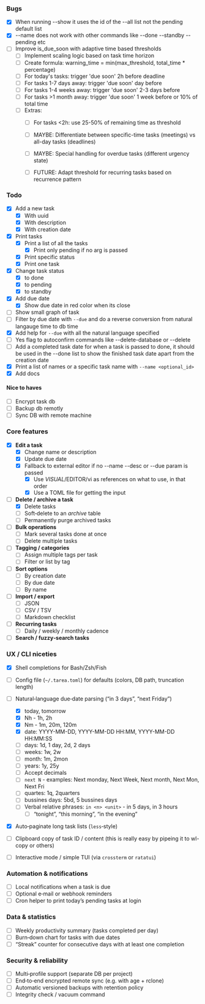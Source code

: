 ### Bugs

- [x] When running --show it uses the id of the --all list not the pending default list
- [x] --name does not work with other commands like --done --standby --pending etc
- [ ] Improve is_due_soon with adaptive time based thresholds
  - [ ] Implement scaling logic based on task time horizon
  - [ ] Create formula: warning_time = min(max_threshold, total_time * percentage)
  - [ ] For today's tasks: trigger 'due soon' 2h before deadline
  - [ ] For tasks 1-7 days away: trigger 'due soon' day before
  - [ ] For tasks 1-4 weeks away: trigger 'due soon' 2-3 days before
  - [ ] For tasks >1 month away: trigger 'due soon' 1 week before or 10% of total time
  - [ ] Extras:
    - [ ] For tasks <2h: use 25-50% of remaining time as threshold
    - [ ] MAYBE: Differentiate between specific-time tasks (meetings) vs all-day tasks (deadlines) 
    - [ ] MAYBE: Special handling for overdue tasks (different urgency state)
    - [ ] FUTURE: Adapt threshold for recurring tasks based on recurrence pattern


### Todo

- [x] Add a new task
  - [x] With uuid
  - [x] With description
  - [x] With creation date
- [x] Print tasks
  - [x] Print a list of all the tasks
    - [x] Print only pending if no arg is passed
  - [x] Print specific status
  - [x] Print one task
- [x] Change task status
  - [x] to done
  - [x] to pending
  - [x] to standby
- [x] Add due date
  - [x] Show due date in red color when its close
- [ ] Show small graph of task
- [ ] Filter by due date with `--due` and do a reverse conversion from natural
      langauge time to db time
- [x] Add help for `--due` with all the natural language specified
- [ ] Yes flag to autoconfirm commands like --delete-database or --delete
- [ ] Add a completed task date for when a task is passed to done, it should be
      used in the --done list to show the finished task date apart from the creation
      date
- [x] Print a list of names or a specific task name with `--name <optional_id>`
- [x] Add docs

#### Nice to haves

- [ ] Encrypt task db
- [ ] Backup db remotly
- [ ] Sync DB with remote machine

### Core features

- [x] **Edit a task**
  - [x] Change name or description
  - [x] Update due date
  - [x] Fallback to external editor if no --name --desc or --due param is passed
    - [x] Use $VISUAL/$EDITOR/vi as references on what to use, in that order
    - [x] Use a TOML file for getting the input
    
- [ ] **Delete / archive a task**
  - [x] Delete tasks
  - [ ] Soft‑delete to an _archive_ table
  - [ ] Permanently purge archived tasks
- [ ] **Bulk operations**
  - [ ] Mark several tasks done at once
  - [ ] Delete multiple tasks
- [ ] **Tagging / categories**
  - [ ] Assign multiple tags per task
  - [ ] Filter or list by tag
- [ ] **Sort options**
  - [ ] By creation date
  - [ ] By due date
  - [ ] By name
- [ ] **Import / export**
  - [ ] JSON
  - [ ] CSV / TSV
  - [ ] Markdown checklist
- [ ] **Recurring tasks**
  - [ ] Daily / weekly / monthly cadence
- [ ] **Search / fuzzy‑search tasks**

### UX / CLI niceties

- [x] Shell completions for Bash/Zsh/Fish
- [ ] Config file (`~/.tarea.toml`) for defaults (colors, DB path, truncation length)
- [ ] Natural‑language due‑date parsing (“in 3 days”, “next Friday”)
  - [x] today, tomorrow
  - [x] Nh - 1h, 2h
  - [x] Nm - 1m, 20m, 120m
  - [x] date: YYYY-MM-DD, YYYY-MM-DD HH:MM, YYYY-MM-DD HH:MM:SS
  - [ ] days: 1d, 1 day, 2d, 2 days
  - [ ] weeks: 1w, 2w
  - [ ] month: 1m, 2mon
  - [ ] years: 1y, 25y
  - [ ] Accept decimals
  - [ ] `next N` - examples: Next monday, Next Week, Next month, Next Mon, Next Fri
  - [ ] quartes: 1q, 2quarters
  - [ ] bussines days: 5bd, 5 bussines days
  - [ ] Verbal relative phrases: `in <n> <unit>` - in 5 days, in 3 hours
    - [ ] “tonight”, “this morning”, “in the evening”
- [x] Auto‑paginate long task lists (`less`‑style)

- [ ] Clipboard copy of task ID / content (this is really easy by pipeing it to
      wl-copy or others)
- [ ] Interactive mode / simple TUI (via `crossterm` or `ratatui`)

### Automation & notifications

- [ ] Local notifications when a task is due
- [ ] Optional e‑mail or webhook reminders
- [ ] Cron helper to print today’s pending tasks at login

### Data & statistics

- [ ] Weekly productivity summary (tasks completed per day)
- [ ] Burn‑down chart for tasks with due dates
- [ ] “Streak” counter for consecutive days with at least one completion

### Security & reliability

- [ ] Multi‑profile support (separate DB per project)
- [ ] End‑to‑end encrypted remote sync (e.g. with age + rclone)
- [ ] Automatic versioned backups with retention policy
- [ ] Integrity check / vacuum command
